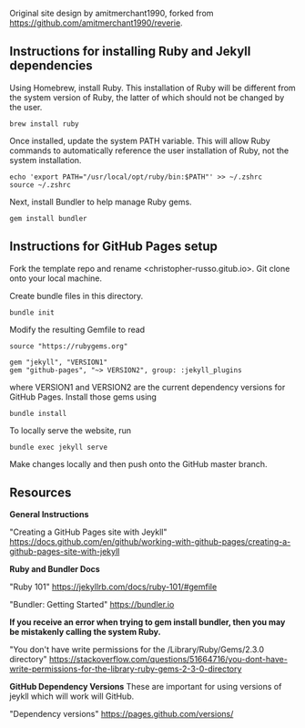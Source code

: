 Original site design by amitmerchant1990, forked from <https://github.com/amitmerchant1990/reverie>.

## Instructions for installing Ruby and Jekyll dependencies

Using Homebrew, install Ruby. This installation of Ruby will be different from the system version of Ruby, the latter of which should not be changed by the user.

``` 
brew install ruby
```

Once installed, update the system PATH variable. This will allow Ruby commands to automatically reference the user installation of Ruby, not the system installation.

```
echo 'export PATH="/usr/local/opt/ruby/bin:$PATH"' >> ~/.zshrc
source ~/.zshrc
```

Next, install Bundler to help manage Ruby gems.

```
gem install bundler
```

## Instructions for GitHub Pages setup

Fork the template repo and rename <christopher-russo.gitub.io>. Git clone onto your local machine. 

Create bundle files in this directory.

```
bundle init
```

Modify the resulting Gemfile to read

```
source "https://rubygems.org"

gem "jekyll", "VERSION1"
gem "github-pages", "~> VERSION2", group: :jekyll_plugins
```

where VERSION1 and VERSION2 are the current dependency versions for GitHub Pages. Install those gems using

```
bundle install
```

To locally serve the website, run

```
bundle exec jekyll serve
```

Make changes locally and then push onto the GitHub master branch.

## Resources

**General Instructions**

"Creating a GitHub Pages site with Jeykll" <https://docs.github.com/en/github/working-with-github-pages/creating-a-github-pages-site-with-jekyll>

**Ruby and Bundler Docs**

"Ruby 101" <https://jekyllrb.com/docs/ruby-101/#gemfile>

"Bundler: Getting Started" <https://bundler.io>

**If you receive an error when trying to gem install bundler, then you may be mistakenly calling the system Ruby.**

"You don't have write permissions for the /Library/Ruby/Gems/2.3.0 directory" <https://stackoverflow.com/questions/51664716/you-dont-have-write-permissions-for-the-library-ruby-gems-2-3-0-directory>

**GitHub Dependency Versions** These are important for using versions of jeykll which will work will GitHub.

"Dependency versions" <https://pages.github.com/versions/>

